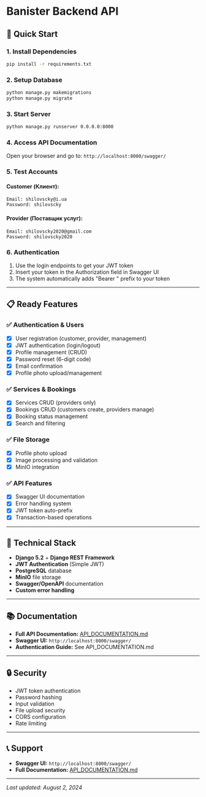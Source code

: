 # Banister Backend API

## 🚀 Quick Start

### 1. Install Dependencies
```bash
pip install -r requirements.txt
```

### 2. Setup Database
```bash
python manage.py makemigrations
python manage.py migrate
```

### 3. Start Server
```bash
python manage.py runserver 0.0.0.0:8000
```

### 4. Access API Documentation
Open your browser and go to: `http://localhost:8000/swagger/`

### 5. Test Accounts

#### Customer (Клиент):
```
Email: shilovscky@i.ua
Password: shilovscky
```

#### Provider (Поставщик услуг):
```
Email: shilovscky2020@gmail.com
Password: shilovscky2020
```

### 6. Authentication
1. Use the login endpoints to get your JWT token
2. Insert your token in the Authorization field in Swagger UI
3. The system automatically adds "Bearer " prefix to your token

---

## 📋 Ready Features

### ✅ Authentication & Users
- [x] User registration (customer, provider, management)
- [x] JWT authentication (login/logout)
- [x] Profile management (CRUD)
- [x] Password reset (6-digit code)
- [x] Email confirmation
- [x] Profile photo upload/management

### ✅ Services & Bookings
- [x] Services CRUD (providers only)
- [x] Bookings CRUD (customers create, providers manage)
- [x] Booking status management
- [x] Search and filtering

### ✅ File Storage
- [x] Profile photo upload
- [x] Image processing and validation
- [x] MinIO integration

### ✅ API Features
- [x] Swagger UI documentation
- [x] Error handling system
- [x] JWT token auto-prefix
- [x] Transaction-based operations

---

## 🔧 Technical Stack

- **Django 5.2** + **Django REST Framework**
- **JWT Authentication** (Simple JWT)
- **PostgreSQL** database
- **MinIO** file storage
- **Swagger/OpenAPI** documentation
- **Custom error handling**

---

## 📚 Documentation

- **Full API Documentation:** [API_DOCUMENTATION.md](API_DOCUMENTATION.md)
- **Swagger UI:** `http://localhost:8000/swagger/`
- **Authentication Guide:** See API_DOCUMENTATION.md

---

## 🔒 Security

- JWT token authentication
- Password hashing
- Input validation
- File upload security
- CORS configuration
- Rate limiting

---

## 📞 Support

- **Swagger UI:** `http://localhost:8000/swagger/`
- **Full Documentation:** [API_DOCUMENTATION.md](API_DOCUMENTATION.md)

---

*Last updated: August 2, 2024* 